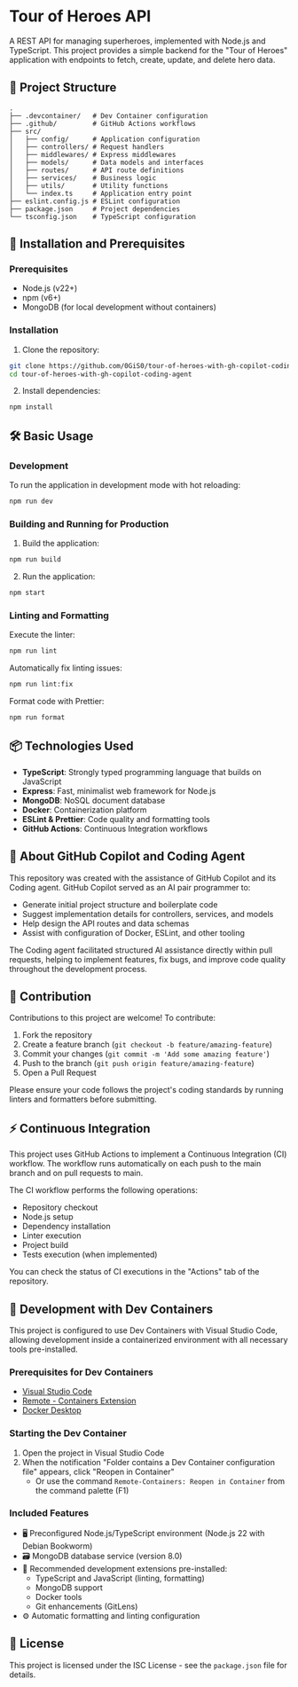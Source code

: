 # Tour of Heroes API

A REST API for managing superheroes, implemented with Node.js and TypeScript. This project provides a simple backend for the "Tour of Heroes" application with endpoints to fetch, create, update, and delete hero data.

## 📁 Project Structure

```
.
├── .devcontainer/   # Dev Container configuration
├── .github/         # GitHub Actions workflows
├── src/
│   ├── config/      # Application configuration
│   ├── controllers/ # Request handlers
│   ├── middlewares/ # Express middlewares
│   ├── models/      # Data models and interfaces
│   ├── routes/      # API route definitions
│   ├── services/    # Business logic
│   ├── utils/       # Utility functions
│   └── index.ts     # Application entry point
├── eslint.config.js # ESLint configuration
├── package.json     # Project dependencies
└── tsconfig.json    # TypeScript configuration
```

## 🚀 Installation and Prerequisites

### Prerequisites

- Node.js (v22+)
- npm (v6+)
- MongoDB (for local development without containers)

### Installation

1. Clone the repository:
```bash
git clone https://github.com/0GiS0/tour-of-heroes-with-gh-copilot-coding-agent.git
cd tour-of-heroes-with-gh-copilot-coding-agent
```

2. Install dependencies:
```bash
npm install
```

## 🛠️ Basic Usage

### Development

To run the application in development mode with hot reloading:
```bash
npm run dev
```

### Building and Running for Production

1. Build the application:
```bash
npm run build
```

2. Run the application:
```bash
npm start
```

### Linting and Formatting

Execute the linter:
```bash
npm run lint
```

Automatically fix linting issues:
```bash
npm run lint:fix
```

Format code with Prettier:
```bash
npm run format
```

## 📦 Technologies Used

- **TypeScript**: Strongly typed programming language that builds on JavaScript
- **Express**: Fast, minimalist web framework for Node.js
- **MongoDB**: NoSQL document database
- **Docker**: Containerization platform
- **ESLint & Prettier**: Code quality and formatting tools
- **GitHub Actions**: Continuous Integration workflows

## 🤖 About GitHub Copilot and Coding Agent

This repository was created with the assistance of GitHub Copilot and its Coding agent. GitHub Copilot served as an AI pair programmer to:

- Generate initial project structure and boilerplate code
- Suggest implementation details for controllers, services, and models
- Help design the API routes and data schemas
- Assist with configuration of Docker, ESLint, and other tooling

The Coding agent facilitated structured AI assistance directly within pull requests, helping to implement features, fix bugs, and improve code quality throughout the development process.

## 👥 Contribution

Contributions to this project are welcome! To contribute:

1. Fork the repository
2. Create a feature branch (`git checkout -b feature/amazing-feature`)
3. Commit your changes (`git commit -m 'Add some amazing feature'`)
4. Push to the branch (`git push origin feature/amazing-feature`)
5. Open a Pull Request

Please ensure your code follows the project's coding standards by running linters and formatters before submitting.

## ⚡ Continuous Integration

This project uses GitHub Actions to implement a Continuous Integration (CI) workflow. The workflow runs automatically on each push to the main branch and on pull requests to main.

The CI workflow performs the following operations:
- Repository checkout
- Node.js setup
- Dependency installation
- Linter execution
- Project build
- Tests execution (when implemented)

You can check the status of CI executions in the "Actions" tab of the repository.

## 🐳 Development with Dev Containers

This project is configured to use Dev Containers with Visual Studio Code, allowing development inside a containerized environment with all necessary tools pre-installed.

### Prerequisites for Dev Containers

- [Visual Studio Code](https://code.visualstudio.com/)
- [Remote - Containers Extension](https://marketplace.visualstudio.com/items?itemName=ms-vscode-remote.remote-containers)
- [Docker Desktop](https://www.docker.com/products/docker-desktop)

### Starting the Dev Container

1. Open the project in Visual Studio Code
2. When the notification "Folder contains a Dev Container configuration file" appears, click "Reopen in Container"
   - Or use the command `Remote-Containers: Reopen in Container` from the command palette (F1)

### Included Features

- 🖥️ Preconfigured Node.js/TypeScript environment (Node.js 22 with Debian Bookworm)
- 🗃️ MongoDB database service (version 8.0)
- 🧩 Recommended development extensions pre-installed:
  - TypeScript and JavaScript (linting, formatting)
  - MongoDB support
  - Docker tools
  - Git enhancements (GitLens)
- ⚙️ Automatic formatting and linting configuration

## 📝 License

This project is licensed under the ISC License - see the `package.json` file for details.
